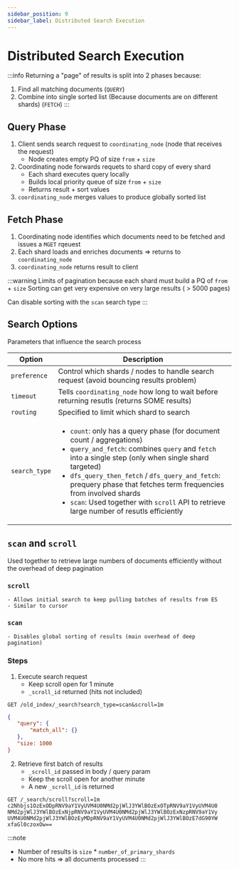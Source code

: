 ```yaml
---
sidebar_position: 9
sidebar_label: Distributed Search Execution
---
```


# Distributed Search Execution
:::info
Returning a "page" of results is split into 2 phases because:
1. Find all matching documents  (`QUERY`)
2. Combine into single sorted list (Because documents are on different shards) (`FETCH`)
:::

## Query Phase
1. Client sends search request to `coordinating_node` (node that receives the request)
    - Node creates empty PQ of size `from` + `size`
2. Coordinating node forwards requets to shard copy of every shard
    - Each shard executes query locally
    - Builds local priority queue of size `from` + `size`
    - Returns result + sort values
3. `coordinating_node` merges values to produce globally sorted list

## Fetch Phase
1. Coordinating node identifies which documents need to be fetched and issues a `MGET` rqeuest
2. Each shard loads and enriches documents => returns to `coordinating_node`
3. `coordinating_node` returns result to client

:::warning
Limits of pagination because each shard must build a PQ of `from` + `size`
Sorting can get very expensive on very large results ( > 5000 pages)

Can disable sorting with the `scan` search type 
:::

## Search Options
Parameters that influence the search process


| Option        | Description                                                                                                                                                                                                                                                                                                                                                                                                                  |
|---------------|------------------------------------------------------------------------------------------------------------------------------------------------------------------------------------------------------------------------------------------------------------------------------------------------------------------------------------------------------------------------------------------------------------------------------|
| `preference`  | Control which shards / nodes to handle search request (avoid bouncing results problem)                                                                                                                                                                                                                                                                                                                                       |
| `timeout`     | Tells `coordinating_node` how long to wait before returning resutls (returns SOME results)                                                                                                                                                                                                                                                                                                                                   |
| `routing`     | Specified to limit which shard to search                                                                                                                                                                                                                                                                                                                                                                                     |
| `search_type` | <ul><li>`count`: only has a query phase (for document count / aggregations)</li><li>`query_and_fetch`: combines `query` and `fetch` into a single step (only when single shard targeted)</li><li>`dfs_query_then_fetch` / `dfs_query_and_fetch`: prequery phase that fetches term frequencies from involved shards</li><li>`scan`: Used together with `scroll` API to retrieve large number of resutls efficiently</li></ul> |

## `scan` and `scroll`
Used together to retrieve large numbers of documents efficiently without the overhead of deep pagination

### `scroll`
    - Allows initial search to keep pulling batches of results from ES
    - Similar to cursor

### `scan`
    - Disables global sorting of results (main overhead of deep pagination)

### Steps
 1. Execute search request
    - Keep scroll open for 1 minute
    - `_scroll_id` returned (hits not included)

`GET /old_index/_search?search_type=scan&scroll=1m`

 ```json
 {
    "query": { 
        "match_all": {}
    },
    "size: 1000
 }
 ```

 2. Retrieve first batch of results
    - `_scroll_id` passed in body / query param
    - Keep the scroll open for another minute
    - A new `_scroll_id` is returned

`GET /_search/scroll?scroll=1m
 c2Nhbjs1OzExODpRNV9aY1VyUVM4U0NMd2pjWlJ3YWlBOzExOTpRNV9aY1VyUVM4U0
NMd2pjWlJ3YWlBOzExNjpRNV9aY1VyUVM4U0NMd2pjWlJ3YWlBOzExNzpRNV9aY1Vy
UVM4U0NMd2pjWlJ3YWlBOzEyMDpRNV9aY1VyUVM4U0NMd2pjWlJ3YWlBOzE7dG90YW
xfaGl0czoxOw==` 

:::note
- Number of results is `size` * `number_of_primary_shards`
- No more hits => all documents processed
:::